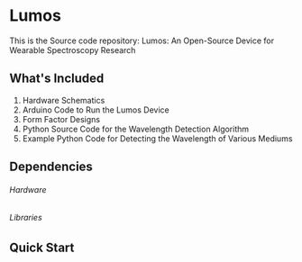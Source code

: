 # Lumos

This is the Source code repository: Lumos: An Open-Source Device for Wearable Spectroscopy Research


## What's Included
1. Hardware Schematics
2. Arduino Code to Run the Lumos Device
2. Form Factor Designs
3. Python Source Code for the Wavelength Detection Algorithm
4. Example Python Code for Detecting the Wavelength of Various Mediums

## Dependencies

###### Hardware

###### Libraries

## Quick Start
